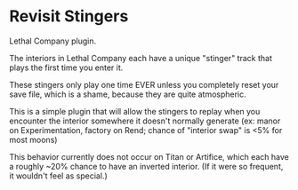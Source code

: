 # Revisit Stingers
Lethal Company plugin.

The interiors in Lethal Company each have a unique "stinger" track that plays the first time you enter it.

These stingers only play one time EVER unless you completely reset your save file, which is a shame, because they are quite atmospheric.

This is a simple plugin that will allow the stingers to replay when you encounter the interior somewhere it doesn't normally generate (ex: manor on Experimentation, factory on Rend; chance of "interior swap" is <5% for most moons)

This behavior currently does not occur on Titan or Artifice, which each have a roughly ~20% chance to have an inverted interior. (If it were so frequent, it wouldn't feel as special.)